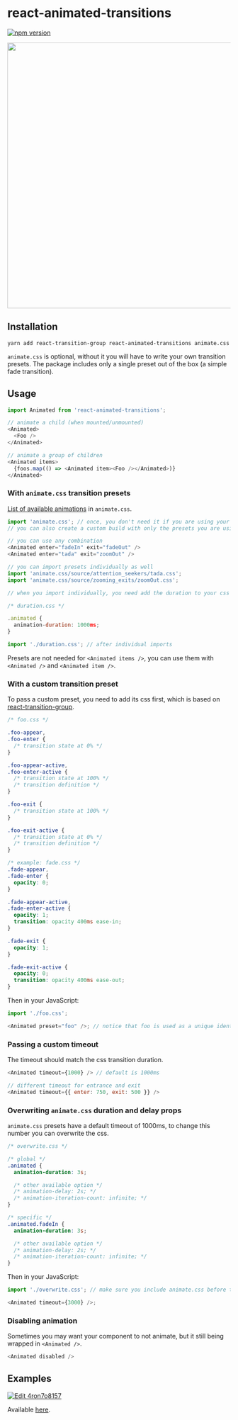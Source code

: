 # react-animated-transitions

[![npm version](https://badge.fury.io/js/react-animated-transitions.svg)](https://badge.fury.io/js/react-animated-transitions)

<img src="https://raw.githubusercontent.com/sonaye/react-animated-transitions/master/demo.gif" width="600">

## Installation

`yarn add react-transition-group react-animated-transitions animate.css`

`animate.css` is optional, without it you will have to write your own transition presets. The package includes only a single preset out of the box (a simple fade transition).

## Usage

```javascript
import Animated from 'react-animated-transitions';

// animate a child (when mounted/unmounted)
<Animated>
  <Foo />
</Animated>

// animate a group of children
<Animated items>
  {foos.map(() => <Animated item><Foo /></Animated>)}
</Animated>
```

### With `animate.css` transition presets

[List of available animations](https://github.com/daneden/animate.css/blob/master/animate-config.json) in `animate.css`.

```javascript
import 'animate.css'; // once, you don't need it if you are using your custom presets
// you can also create a custom build with only the presets you are using

// you can use any combination
<Animated enter="fadeIn" exit="fadeOut" />
<Animated enter="tada" exit="zoomOut" />

// you can import presets individually as well
import 'animate.css/source/attention_seekers/tada.css';
import 'animate.css/source/zooming_exits/zoomOut.css';

// when you import individually, you need add the duration to your css

/* duration.css */

.animated {
  animation-duration: 1000ms;
}

import './duration.css'; // after individual imports
```

Presets are not needed for `<Animated items />`, you can use them with `<Animated />` and `<Animated item />`.

### With a custom transition preset

To pass a custom preset, you need to add its css first, which is based on [react-transition-group](https://github.com/reactjs/react-transition-group).

```css
/* foo.css */

.foo-appear,
.foo-enter {
  /* transition state at 0% */
}

.foo-appear-active,
.foo-enter-active {
  /* transition state at 100% */
  /* transition definition */
}

.foo-exit {
  /* transition state at 100% */
}

.foo-exit-active {
  /* transition state at 0% */
  /* transition definition */
}

/* example: fade.css */
.fade-appear,
.fade-enter {
  opacity: 0;
}

.fade-appear-active,
.fade-enter-active {
  opacity: 1;
  transition: opacity 400ms ease-in;
}

.fade-exit {
  opacity: 1;
}

.fade-exit-active {
  opacity: 0;
  transition: opacity 400ms ease-out;
}
```

Then in your JavaScript:

```javascript
import './foo.css';

<Animated preset="foo" />; // notice that foo is used as a unique identifier in the css
```

### Passing a custom timeout

The timeout should match the css transition duration.

```javascript
<Animated timeout={1000} /> // default is 1000ms

// different timeout for entrance and exit
<Animated timeout={{ enter: 750, exit: 500 }} />
```

### Overwriting `animate.css` duration and delay props

`animate.css` presets have a default timeout of 1000ms, to change this number you can overwrite the css.

```css
/* overwrite.css */

/* global */
.animated {
  animation-duration: 3s;

  /* other available option */
  /* animation-delay: 2s; */
  /* animation-iteration-count: infinite; */
}

/* specific */
.animated.fadeIn {
  animation-duration: 3s;

  /* other available option */
  /* animation-delay: 2s; */
  /* animation-iteration-count: infinite; */
}
```

Then in your JavaScript:

```javascript
import './overwrite.css'; // make sure you include animate.css before this line

<Animated timeout={3000} />;
```

### Disabling animation

Sometimes you may want your component to not animate, but it still being wrapped in `<Animated />`.

```javascript
<Animated disabled />
```

## Examples

[![Edit 4ron7o8157](https://codesandbox.io/static/img/play-codesandbox.svg)](https://codesandbox.io/s/4ron7o8157)

Available [here](https://github.com/sonaye/react-animated-transitions/tree/master/src/examples).
